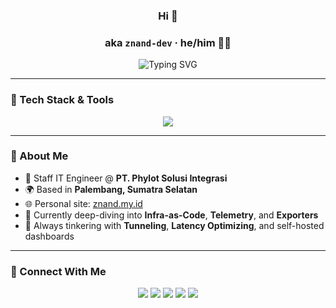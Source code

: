 <h3 align="center">Hi 👋 </h3>
<h3 align="center">aka <code>znand-dev</code> · he/him 🧑‍💻</h3>

<p align="center">
  <img src="https://readme-typing-svg.herokuapp.com?font=Fira+Code&size=22&pause=1000&color=F7941D&center=true&vCenter=true&width=750&lines=🚀+DevOps+%26+Cloud+Enthusiast;🛠️+Prometheus+%7C+Python+%7C+Go+Developer;⚡+Network+Optimizer+%7C+Tunnel+Junkie;🎯+Lagi+ngulik:+K8s%2C+Terraform%2C+Ansible;🧠+Selalu+haus+ilmu+%26+mentoring+komunitas" alt="Typing SVG" />
</p>

---

### 🧰 Tech Stack & Tools

<p align="center">
  <img src="https://skillicons.dev/icons?i=go,python,docker,kubernetes,linux,bash,grafana,prometheus,git,github,vscode,nginx,terraform&perline=8" />
</p>

---

### 🏢 About Me

- 🏢 Staff IT Engineer @ **PT. Phylot Solusi Integrasi**
- 🌍 Based in **Palembang, Sumatra Selatan**
- 🌐 Personal site: [znand.my.id](https://znand.my.id/)
- 🧠 Currently deep-diving into **Infra-as-Code**, **Telemetry**, and **Exporters**
- 🔭 Always tinkering with **Tunneling**, **Latency Optimizing**, and self-hosted dashboards

---

### 🔗 Connect With Me

<p align="center">
  <a href="https://znand.my.id"><img src="https://img.shields.io/badge/Website-znand.my.id-blueviolet?style=for-the-badge&logo=google-chrome" /></a>
  <a href="https://instagram.com/znand_"><img src="https://img.shields.io/badge/Instagram-@znand_-E4405F?style=for-the-badge&logo=instagram&logoColor=white" /></a>
  <a href="https://twitter.com/nannozeta"><img src="https://img.shields.io/badge/Twitter-@nannozeta-1DA1F2?style=for-the-badge&logo=twitter&logoColor=white" /></a>
  <a href="https://t.me/nandzie"><img src="https://img.shields.io/badge/Telegram-@nandzie-26A5E4?style=for-the-badge&logo=telegram" /></a>
  <a href="https://gitlab.com/znand"><img src="https://img.shields.io/badge/GitLab-znand-FC6D26?style=for-the-badge&logo=gitlab" /></a>
</p>
